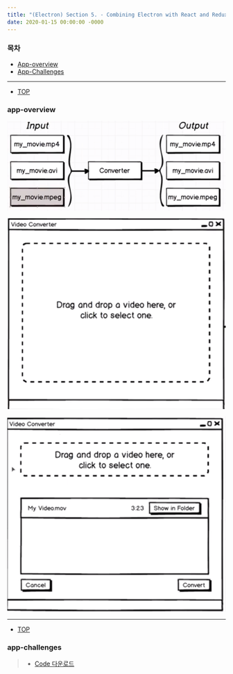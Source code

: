 ```yaml
---
title: "(Electron) Section 5. - Combining Electron with React and Redux"
date: 2020-01-15 00:00:00 -0000
---
```


### 목차

* [App-overview](#app-overview)
* [App-Challenges](#app-challenges)

---

* [TOP](#목차)

### app-overview

![](/file/image/electron-5-image01.png)

![](/file/image/electron-5-image02.png)

![](/file/image/electron-5-image03.png)

---

* [TOP](#목차)

### app-challenges

> * [Code 다운로드](https://github.com/StephenGrider/ElectronCode)





